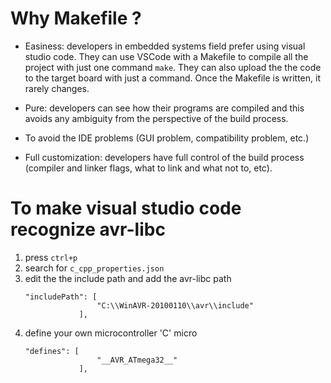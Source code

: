 # Why Makefile ?
- Easiness: developers in embedded systems field prefer using visual studio code. They can use VSCode with a Makefile to compile all the project with just one command <code>make</code>. They can also upload the the code to the target board with just a command. Once the Makefile is written, it rarely changes.

- Pure: developers can see how their programs are compiled and this avoids any ambiguity from the perspective of the build process.

- To avoid the IDE problems (GUI problem, compatibility problem, etc.)

- Full customization: developers have full control of the build process (compiler and linker flags, what to link and what not to, etc).

# To make visual studio code recognize avr-libc

1. press <code>ctrl+p</code>
1. search for <code>c_cpp_properties.json</code>
1. edit the the include path and add the avr-libc path
    ```
    "includePath": [
                    "C:\\WinAVR-20100110\\avr\\include"
                ],
    ```
1. define your own microcontroller 'C' micro
    ```
    "defines": [
                    "__AVR_ATmega32__"
                ],
    ```
